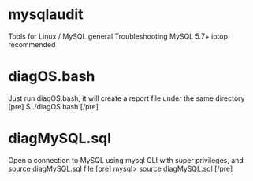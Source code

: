 # mysqlaudit
Tools for Linux / MySQL general Troubleshooting
MySQL 5.7+
iotop recommended 

# diagOS.bash
Just run diagOS.bash, it will create a report file under the same directory
[pre]
$ ./diagOS.bash
[/pre]

# diagMySQL.sql
Open a connection to MySQL using mysql CLI with super privileges, and source diagMySQL.sql file
[pre]
mysql> source diagMySQL.sql
[/pre]

